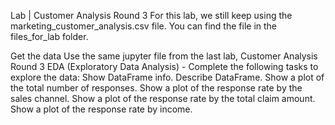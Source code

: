 Lab | Customer Analysis Round 3
For this lab, we still keep using the marketing_customer_analysis.csv file. You can find the file in the files_for_lab folder.

Get the data
Use the same jupyter file from the last lab, Customer Analysis Round 3
EDA (Exploratory Data Analysis) - Complete the following tasks to explore the data:
Show DataFrame info.
Describe DataFrame.
Show a plot of the total number of responses.
Show a plot of the response rate by the sales channel.
Show a plot of the response rate by the total claim amount.
Show a plot of the response rate by income.
